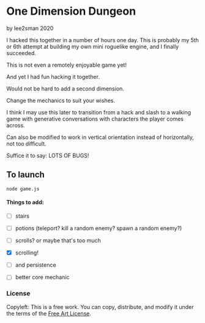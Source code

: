 # One Dimension Dungeon

by lee2sman 2020

I hacked this together in a number of hours one day. This is probably my 5th or 6th attempt at building my own mini roguelike engine, and I finally succeeded. 

This is not even a remotely enjoyable game yet!

And yet I had fun hacking it together.

Would not be hard to add a second dimension.

Change the mechanics to suit your wishes.

I think I may use this later to transition from a hack and slash to a walking game with generative conversations with characters the player comes across.

Can also be modified to work in vertical orientation instead of horizontally, not too difficult.

Suffice it to say: LOTS OF BUGS!

## To launch

```
node game.js
```

#### Things to add:
- [ ] stairs
- [ ] potions (teleport? kill a random enemy? spawn a random enemy?)
- [ ] scrolls? or maybe that's too much
- [X] scrolling! 
- [ ] and persistence
- [ ] better core mechanic


### License

Copyleft: This is a free work. You can copy, distribute, and modify it under the terms of the [Free Art License](http://artlibre.org/licence/lal/en/).

